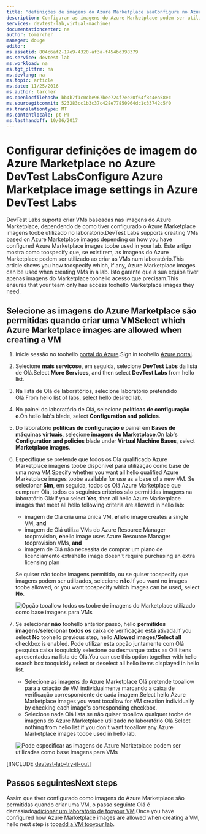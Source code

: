 ```yaml
---
title: "definições de imagens do Azure Marketplace aaaConfigure no Azure DevTest Labs | Microsoft Docs"
description: Configurar as imagens do Azure Marketplace podem ser utilizadas ao criar uma VM no Azure DevTest Labs
services: devtest-lab,virtual-machines
documentationcenter: na
author: tomarcher
manager: douge
editor: 
ms.assetid: 804c6af2-17e9-4320-af3a-f454bd398379
ms.service: devtest-lab
ms.workload: na
ms.tgt_pltfrm: na
ms.devlang: na
ms.topic: article
ms.date: 11/25/2016
ms.author: tarcher
ms.openlocfilehash: bb4b7f1c0cbe967bee724f7ee20f64f8c4ea58ec
ms.sourcegitcommit: 523283cc1b3c37c428e77850964dc1c33742c5f0
ms.translationtype: MT
ms.contentlocale: pt-PT
ms.lasthandoff: 10/06/2017
---
```

# <a name="configure-azure-marketplace-image-settings-in-azure-devtest-labs"></a><span data-ttu-id="f06ec-103">Configurar definições de imagem do Azure Marketplace no Azure DevTest Labs</span><span class="sxs-lookup"><span data-stu-id="f06ec-103">Configure Azure Marketplace image settings in Azure DevTest Labs</span></span>
<span data-ttu-id="f06ec-104">DevTest Labs suporta criar VMs baseadas nas imagens do Azure Marketplace, dependendo de como tiver configurado o Azure Marketplace imagens toobe utilizado no laboratório.</span><span class="sxs-lookup"><span data-stu-id="f06ec-104">DevTest Labs supports creating VMs based on Azure Marketplace images depending on how you have configured Azure Marketplace images toobe used in your lab.</span></span> <span data-ttu-id="f06ec-105">Este artigo mostra como toospecify que, se existirem, as imagens do Azure Marketplace podem ser utilizado ao criar as VMs num laboratório.</span><span class="sxs-lookup"><span data-stu-id="f06ec-105">This article shows you how toospecify which, if any, Azure Marketplace images can be used when creating VMs in a lab.</span></span> <span data-ttu-id="f06ec-106">Isto garante que a sua equipa tiver apenas imagens do Marketplace toohello acesso que precisam.</span><span class="sxs-lookup"><span data-stu-id="f06ec-106">This ensures that your team only has access toohello Marketplace images they need.</span></span> 

## <a name="select-which-azure-marketplace-images-are-allowed-when-creating-a-vm"></a><span data-ttu-id="f06ec-107">Selecione as imagens do Azure Marketplace são permitidas quando criar uma VM</span><span class="sxs-lookup"><span data-stu-id="f06ec-107">Select which Azure Marketplace images are allowed when creating a VM</span></span>
1. <span data-ttu-id="f06ec-108">Inicie sessão no toohello [portal do Azure](http://go.microsoft.com/fwlink/p/?LinkID=525040).</span><span class="sxs-lookup"><span data-stu-id="f06ec-108">Sign in toohello [Azure portal](http://go.microsoft.com/fwlink/p/?LinkID=525040).</span></span>
2. <span data-ttu-id="f06ec-109">Selecione **mais serviços**e, em seguida, selecione **DevTest Labs** da lista de Olá.</span><span class="sxs-lookup"><span data-stu-id="f06ec-109">Select **More Services**, and then select **DevTest Labs** from hello list.</span></span>
3. <span data-ttu-id="f06ec-110">Na lista de Olá de laboratórios, selecione laboratório pretendido Olá.</span><span class="sxs-lookup"><span data-stu-id="f06ec-110">From hello list of labs, select hello desired lab.</span></span> 
4. <span data-ttu-id="f06ec-111">No painel do laboratório de Olá, selecione **políticas de configuração e**.</span><span class="sxs-lookup"><span data-stu-id="f06ec-111">On hello lab's blade, select **Configuration and policies**.</span></span>
5. <span data-ttu-id="f06ec-112">Do laboratório **políticas de configuração e** painel em **Bases de máquinas virtuais**, selecione **imagens do Marketplace**.</span><span class="sxs-lookup"><span data-stu-id="f06ec-112">On lab's **Configuration and policies** blade under **Virtual Machine Bases**, select **Marketplace images**.</span></span>
6. <span data-ttu-id="f06ec-113">Especifique se pretende que todos os Olá qualificado Azure Marketplace imagens toobe disponível para utilização como base de uma nova VM.</span><span class="sxs-lookup"><span data-stu-id="f06ec-113">Specify whether you want all hello qualified Azure Marketplace images toobe available for use as a base of a new VM.</span></span> <span data-ttu-id="f06ec-114">Se selecionar **Sim**, em seguida, todos os Olá Azure Marketplace que cumpram Olá, todos os seguintes critérios são permitidas imagens na laboratório Olá:</span><span class="sxs-lookup"><span data-stu-id="f06ec-114">If you select **Yes**, then all hello Azure Marketplace images that meet all hello following criteria are allowed in hello lab:</span></span>
   
   * <span data-ttu-id="f06ec-115">imagem de Olá cria uma única VM, **e**</span><span class="sxs-lookup"><span data-stu-id="f06ec-115">hello image creates a single VM, **and**</span></span>
   * <span data-ttu-id="f06ec-116">imagem de Olá utiliza VMs do Azure Resource Manager tooprovision, **e**</span><span class="sxs-lookup"><span data-stu-id="f06ec-116">hello image uses Azure Resource Manager tooprovision VMs, **and**</span></span>
   * <span data-ttu-id="f06ec-117">imagem de Olá não necessita de comprar um plano de licenciamento extra</span><span class="sxs-lookup"><span data-stu-id="f06ec-117">hello image doesn't require purchasing an extra licensing plan</span></span>
     
    <span data-ttu-id="f06ec-118">Se quiser não toobe imagens permitido, ou se quiser toospecify que imagens podem ser utilizados, selecione **não**.</span><span class="sxs-lookup"><span data-stu-id="f06ec-118">If you want no images toobe allowed, or you want toospecify which images can be used, select **No**.</span></span>
     
     ![Opção tooallow todos os toobe de imagens do Marketplace utilizado como base imagens para VMs](./media/devtest-lab-configure-marketplace-images/allow-all-marketplace-images.png)
7. <span data-ttu-id="f06ec-120">Se selecionar **não** toohello anterior passo, hello **permitidos imagens/selecionar todos os** caixa de verificação está ativada.</span><span class="sxs-lookup"><span data-stu-id="f06ec-120">If you select **No** toohello previous step, hello **Allowed images/Select all** checkbox is enabled.</span></span> 
   <span data-ttu-id="f06ec-121">Pode utilizar esta opção juntamente com Olá pesquisa caixa tooquickly selecione ou desmarque todas as Olá itens apresentados na lista de Olá.</span><span class="sxs-lookup"><span data-stu-id="f06ec-121">You can use this option together with hello search box tooquickly select or deselect all hello items displayed in hello list.</span></span>
   * <span data-ttu-id="f06ec-122">Selecione as imagens do Azure Marketplace Olá pretende tooallow para a criação de VM individualmente marcando a caixa de verificação correspondente de cada imagem.</span><span class="sxs-lookup"><span data-stu-id="f06ec-122">Select hello Azure Marketplace images you want tooallow for VM creation individually by checking each image's corresponding checkbox.</span></span>
   * <span data-ttu-id="f06ec-123">Selecione nada Olá lista se não quiser tooallow qualquer toobe de imagens do Azure Marketplace utilizado no laboratório Olá.</span><span class="sxs-lookup"><span data-stu-id="f06ec-123">Select nothing from hello list if you don't want tooallow any Azure Marketplace images toobe used in hello lab.</span></span>
   
    ![Pode especificar as imagens do Azure Marketplace podem ser utilizadas como base imagens para VMs](./media/devtest-lab-configure-marketplace-images/select-marketplace-images.png)

[!INCLUDE [devtest-lab-try-it-out](../../includes/devtest-lab-try-it-out.md)]

## <a name="next-steps"></a><span data-ttu-id="f06ec-125">Passos seguintes</span><span class="sxs-lookup"><span data-stu-id="f06ec-125">Next steps</span></span>
<span data-ttu-id="f06ec-126">Assim que tiver configurado como imagens do Azure Marketplace são permitidas quando criar uma VM, o passo seguinte Olá é demasiado[adicionar um laboratório de tooyour VM](devtest-lab-add-vm-with-artifacts.md).</span><span class="sxs-lookup"><span data-stu-id="f06ec-126">Once you have configured how Azure Marketplace images are allowed when creating a VM, hello next step is too[add a VM tooyour lab](devtest-lab-add-vm-with-artifacts.md).</span></span>

